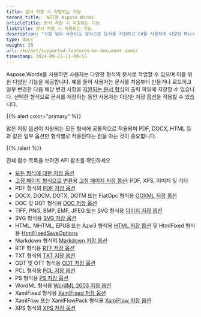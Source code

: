 ```yaml
---
title: 문서 저장 시 지원되는 기능
second_title: .NET용 Aspose.Words
articleTitle: 문서 저장 시 지원되는 기능
linktitle: 문서 저장 시 지원되는 기능
description: "가장 널리 사용되는 형식으로 문서를 저장하고 C#를 사용하여 다양한 Microsoft Word 기능을 지원합니다."
type: docs
weight: 30
url: /ko/net/supported-features-on-document-save/
timestamp: 2024-09-25-11-08-55
---
```


Aspose.Words를 사용하면 사용자는 다양한 형식의 문서로 작업할 수 있으며 이를 위한 다양한 기능을 제공합니다. 예를 들어 사용자는 문서를 처음부터 만들거나 로드하고 일부 변경한 다음 해당 변경 사항을 [지원되는 문서 형식](/words/ko/net/supported-document-formats/)의 출력 파일에 저장할 수 있습니다. 선택한 형식으로 문서를 저장하는 동안 사용자는 다양한 저장 옵션을 적용할 수 있습니다.

{{% alert color="primary" %}}

많은 저장 옵션이 지원되는 모든 형식에 공통적으로 적용되며 PDF, DOCX, HTML 등과 같은 일부 옵션만 형식별로 적용된다는 점을 아는 것이 중요합니다.

{{% /alert %}}

전체 함수 목록을 보려면 API 참조를 확인하세요

- [모든 형식에 대한 저장 옵션](https://reference.aspose.com/words/net/aspose.words.saving/)
- [고정 페이지 형식으로 변환](/words/ko/net/converting-to-fixed-page-format/)용 [고정 페이지 저장 옵션](https://reference.aspose.com/words/net/aspose.words.saving/fixedpagesaveoptions/): PDF, XPS, 이미지 및 기타
- PDF 형식의 [PDF 저장 옵션](https://reference.aspose.com/words/net/aspose.words.saving/pdfsaveoptions/)
- DOCX, DOCM, DOTX, DOTM 또는 FlatOpc 형식용 [OOXML 저장 옵션](https://reference.aspose.com/words/net/aspose.words.saving/ooxmlsaveoptions/)
- DOC 및 DOT 형식용 [DOC 저장 옵션](https://reference.aspose.com/words/net/aspose.words.saving/docsaveoptions/)
- TIFF, PNG, BMP, EMF, JPEG 또는 SVG 형식용 [이미지 저장 옵션](https://reference.aspose.com/words/net/aspose.words.saving/imagesaveoptions/)
- SVG 형식용 [SVG 저장 옵션](https://reference.aspose.com/words/net/aspose.words.saving/svgsaveoptions/)
- HTML, MHTML, EPUB 또는 Azw3 형식용 [HTML 저장 옵션](https://reference.aspose.com/words/net/aspose.words.saving/htmlsaveoptions/) 및 HtmlFixed 형식용 [HtmlFixedSaveOptions](https://reference.aspose.com/words/net/aspose.words.saving/htmlfixedsaveoptions/)
- Markdown 형식의 [Markdown 저장 옵션](https://reference.aspose.com/words/net/aspose.words.saving/markdownsaveoptions/)
- RTF 형식용 [RTF 저장 옵션](https://reference.aspose.com/words/net/aspose.words.saving/rtfsaveoptions/)
- TXT 형식의 [TXT 저장 옵션](https://reference.aspose.com/words/net/aspose.words.saving/txtsaveoptions/)
- ODT 및 OTT 형식용 [ODT 저장 옵션](https://reference.aspose.com/words/net/aspose.words.saving/odtsaveoptions/)
- PCL 형식용 [PCL 저장 옵션](https://reference.aspose.com/words/net/aspose.words.saving/pclsaveoptions/)
- PS 형식용 [PS 저장 옵션](https://reference.aspose.com/words/net/aspose.words.saving/pssaveoptions/)
- WordML 형식용 [WordML 2003 저장 옵션](https://reference.aspose.com/words/net/aspose.words.saving/wordml2003saveoptions/)
- XamlFixed 형식용 [XamlFixed 저장 옵션](https://reference.aspose.com/words/net/aspose.words.saving/xamlfixedsaveoptions/)
- XamlFlow 또는 XamlFlowPack 형식용 [XamlFlow 저장 옵션](https://reference.aspose.com/words/net/aspose.words.saving/xamlflowsaveoptions/)
- XPS 형식의 [XPS 저장 옵션](https://reference.aspose.com/words/net/aspose.words.saving/xpssaveoptions/)
